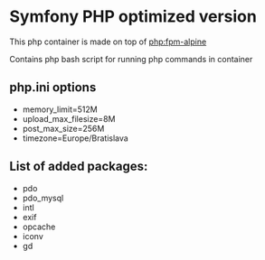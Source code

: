 # Symfony PHP optimized version

This php container is made on top of [php:fpm-alpine](https://hub.docker.com/_/php)

Contains php bash script for running php commands in container

## php.ini options
 - memory_limit=512M
 - upload_max_filesize=8M
 - post_max_size=256M
 - timezone=Europe/Bratislava

## List of added packages:

 - pdo
 - pdo_mysql
 - intl
 - exif
 - opcache
 - iconv
 - gd
